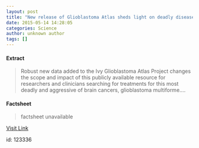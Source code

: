 ```yaml
---
layout: post
title: "New release of Glioblastoma Atlas sheds light on deadly disease"
date: 2015-05-14 14:28:05
categories: Science
author: unknown author
tags: []
---
```



#### Extract
>Robust new data added to the Ivy Glioblastoma Atlas Project changes the scope and impact of this publicly available resource for researchers and clinicians searching for treatments for this most deadly and aggressive of brain cancers, glioblastoma multiforme....

#### Factsheet
>factsheet unavailable

[Visit Link](http://feeds.sciencedaily.com/~r/sciencedaily/~3/7fpmVGwdZuM/150514102805.htm)

id:  123336


